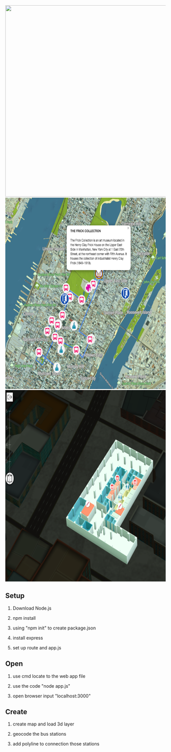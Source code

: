 <img src="https://github.com/Joey2793/bus_line/blob/master/img/screen.png" width="800" height="600">
<img src = "https://github.com/Joey2793/New_York_Blue_Route_Bus_Tour/blob/master/img/capture3.png" width="800" height="600">
<img src = "https://github.com/Joey2793/New_York_Blue_Route_Bus_Tour/blob/master/img/capture2.png" width="800" height="600">
<h2>Setup</h2>
<p>

1. Download Node.js

2. npm install

3. using "npm init"  to create package.json

4. install express

5. set up route and app.js
</p>

<h2>Open</h2>
<p>
  
1. use cmd locate to the web app file

2. use the code "node app.js"

3. open browser input "localhost:3000"
</p>

<h2>Create</h2>
<p>

1. create map and load 3d layer
  
2. geocode the bus stations

3. add polyline to connection those stations
<p>
